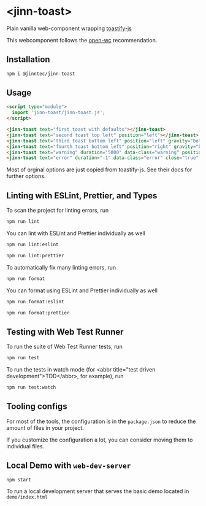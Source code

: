 # \<jinn-toast>

Plain vanilla web-component wrapping [toastify-js](https://github.com/apvarun/toastify-js)

This webcomponent follows the [open-wc](https://github.com/open-wc/open-wc) recommendation.

## Installation
```bash
npm i @jinntec/jinn-toast
```

## Usage
```html
<script type="module">
  import 'jinn-toast/jinn-toast.js';
</script>

<jinn-toast text="first toast with defaults"></jinn-toast>
<jinn-toast text="second toast top left" position="left"></jinn-toast>
<jinn-toast text="third toast bottom left" position="left" gravity="bottom"></jinn-toast>
<jinn-toast text="fourth toast bottom left" position="right" gravity="bottom"></jinn-toast>
<jinn-toast text="warning" duration="5000" data-class="warning" position="right" gravity="bottom"></jinn-toast>
<jinn-toast text="error" duration="-1" data-class="error" close="true" position="left" gravity="bottom"></jinn-toast>

```

Most of orginal options are just copied from toastify-js. See their docs for further options.

## Linting with ESLint, Prettier, and Types
To scan the project for linting errors, run
```bash
npm run lint
```

You can lint with ESLint and Prettier individually as well
```bash
npm run lint:eslint
```
```bash
npm run lint:prettier
```

To automatically fix many linting errors, run
```bash
npm run format
```

You can format using ESLint and Prettier individually as well
```bash
npm run format:eslint
```
```bash
npm run format:prettier
```

## Testing with Web Test Runner
To run the suite of Web Test Runner tests, run
```bash
npm run test
```

To run the tests in watch mode (for &lt;abbr title=&#34;test driven development&#34;&gt;TDD&lt;/abbr&gt;, for example), run

```bash
npm run test:watch
```


## Tooling configs

For most of the tools, the configuration is in the `package.json` to reduce the amount of files in your project.

If you customize the configuration a lot, you can consider moving them to individual files.

## Local Demo with `web-dev-server`
```bash
npm start
```
To run a local development server that serves the basic demo located in `demo/index.html`
